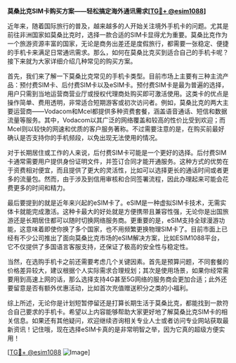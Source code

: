 **莫桑比克SIM卡购买方案——轻松搞定海外通讯需求[[TG💪+ @esim1088](https://t.me/s/esim1088)]**

近年来，随着国际旅行的普及，越来越多的人开始关注境外手机卡的问题。尤其是前往非洲国家如莫桑比克时，选择一款合适的SIM卡显得尤为重要。莫桑比克作为一个旅游资源丰富的国家，无论是商务出差还是度假旅行，都需要一张稳定、便捷的手机卡来满足日常通讯需求。那么，如何在莫桑比克买到适合自己的手机卡呢？接下来就为大家详细介绍几种常见的购买方案。

首先，我们来了解一下莫桑比克常见的手机卡类型。目前市场上主要有三种主流产品：预付费SIM卡、后付费SIM卡以及eSIM卡。预付费SIM卡是最为普遍的选择，用户只需到当地运营商营业厅或授权代理商处购买即可激活使用。这类卡的优点是操作简单、费用透明，非常适合短期游客或初次访问者。例如，莫桑比克的两大主要运营商——Vodacom和Mcel都提供多种资费套餐，涵盖语音通话、短信和数据流量等服务。其中，Vodacom以其广泛的网络覆盖和较高的性价比受到欢迎；而Mcel则以较快的网速和优质的客户服务著称。不过需要注意的是，在购买前最好确认是否支持你的手机频段，以免出现无法使用的情况。

对于长期居住或工作的人来说，后付费SIM卡可能是一个更好的选择。后付费SIM卡通常需要用户提供身份证明文件，并签订合同才能开通服务。这种方式的优势在于资费相对便宜，而且提供了更大的灵活性，比如可以选择更长的通话时间或者更多的流量包。然而，由于涉及到信用审核和合同签署流程，因此办理起来可能会花费更多的时间和精力。

最后要提到的就是近年来兴起的eSIM卡了。eSIM是一种虚拟SIM卡技术，无需实体卡就能完成激活。这种卡最大的好处就是方便携带且兼容性强，无论你是出国旅游还是长期居住都可以随时切换网络服务商。更重要的是，eSIM支持全球漫游功能，这意味着即使你换了多个国家，也不用频繁更换物理SIM卡了。目前市面上已经有不少公司推出了面向莫桑比克市场的eSIM解决方案，比如ESIM1088平台，它不仅提供了多国语言客服支持，还保证了极高的安全性与稳定性。

当然，在选购手机卡之前还需要考虑几个关键因素。首先是预算问题，不同套餐的价格差异较大，建议根据个人实际需求合理规划；其次是使用场景，如果你经常需要用到高速上网的话，那么选择支持4G甚至5G网络的服务商会更加合适；此外还要留意是否有额外优惠活动，比如首次充值赠送积分之类的小福利。

综上所述，无论你是计划短暂停留还是打算长期生活于莫桑比克，都能找到一款符合自己要求的手机卡。希望以上内容能够帮助大家更好地了解莫桑比克SIM卡的相关信息。如果还有其他疑问，欢迎继续咨询相关专业人士或者访问专业网站获取最新资讯！记住哦，现在选择eSIM卡真的是非常明智之举，因为它真的超级方便实用！

[[TG💪+ @esim1088](https://t.me/s/esim1088) ![Image](https://i.postimg.cc/4NQfJmqS/Snipaste-2025-05-13-00-14-12.png)]
